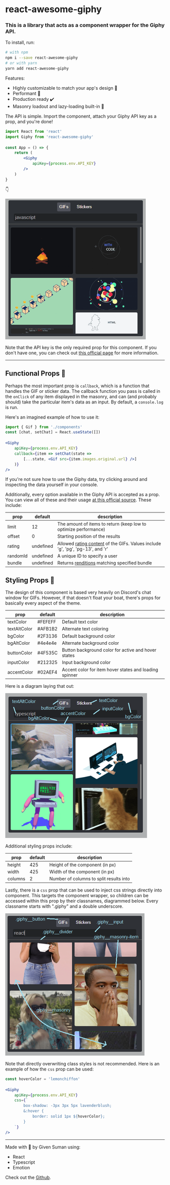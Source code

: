 # react-awesome-giphy

### This is a library that acts as a component wrapper for the Giphy API.

To install, run: 

```bash
# with npm
npm i --save react-awesome-giphy
# or with yarn
yarn add react-awesome-giphy
```

Features:

- Highly customizable to match your app's design 💅
- Performant 💪
- Production ready ✔️
- Masonry loadout and lazy-loading built-in 🧱

The API is simple. Import the component, attach your Giphy API key as a prop, and you're done!

```jsx
import React from 'react'
import Giphy from 'react-awesome-giphy'

const App = () => {
    return (
        <Giphy
            apiKey={process.env.API_KEY}
        />
    )
}
```
👇

![Demo Gif](demo/assets/animation.gif)

Note that the API key is the only required prop for this component. If you don't have one, you can check out [this official page](https://support.giphy.com/hc/en-us/articles/360020283431-Request-A-GIPHY-API-Key) for more information.

---

## Functional Props 🎣

Perhaps the most important prop is `callback`, which is a function that handles the GIF or sticker data. The callback function you pass is called in the `onClick` of any item displayed in the masonry, and can (and probably should) take the particular item's data as an input. By default, a `console.log` is run.

Here's an imagined example of how to use it:

```jsx
import { Gif } from './components'
const [chat, setChat] = React.useState([])

<Giphy 
    apiKey={process.env.API_KEY}
    callback={item => setChat(state => 
        [...state, <Gif src={item.images.original.url} />]
    )}
/>
```

If you're not sure how to use the Giphy data, try clicking around and inspecting the data yourself in your console.

Additionally, every option available in the Giphy API is accepted as a prop. You can view all of these and their usage [at this official source](https://developers.giphy.com/docs/api/endpoint). These include:

|prop |default |description
|--- |--- |---
|limit |12 |The amount of items to return (keep low to optimize performance)
|offset |0 |Starting position of the results
|rating |undefined |Allowed [rating content](https://developers.giphy.com/docs/optional-settings/#rating) of the GIFs. Values include 'g', 'pg', 'pg-13', and 'r'
|randomId |undefined |A unique ID to specify a user
|bundle |undefined |Returns [renditions](https://developers.giphy.com/docs/optional-settings/#renditions-on-demand) matching specified bundle
## Styling Props 🎨

The design of this component is based very heavily on Discord's chat window for GIFs. However, if that doesn't float your boat, there's props for basically every aspect of the theme.

|prop |default |description
|--- |--- |---
|textColor |#FEFEFF |Default text color
|textAltColor |#AFB1B2|Alternate text coloring
|bgColor |#2F3136|Default background color
|bgAltColor |#4e4e4e|Alternate background color
|buttonColor |#4F535C|Button background color for active and hover states
|inputColor |#212325|Input background color
|accentColor |#02AEF4|Accent color for item hover states and loading spinner

Here is a diagram laying that out:

![Diagram](demo/assets/colors.png)

Additional styling props include:

|prop |default |description
|--- |--- |---
|height |425 |Height of the component (in px)
|width |425 |Width of the component (in px)
|columns |2 |Number of columns to split results into

Lastly, there is a `css` prop that can be used to inject css strings directly into component. This targets the component wrapper, so children can be accessed within this prop by their classnames, diagrammed below. Every classname starts with ".giphy" and a double underscore.

![Diagram](demo/assets/classes.png)

Note that directly overwriting class styles is not recommended. Here is an example of how the `css` prop can be used:

```jsx
const hoverColor = 'lemonchiffon'

<Giphy 
    apiKey={process.env.API_KEY}
    css={`
        box-shadow: -3px 3px 5px lavenderblush;
        &:hover {
            border: solid 1px ${hoverColor};
        }
    `}
/>
```

---

Made with 💙 by Given Suman using:
- React
- Typescript
- Emotion

Check out the [Github]('https://www.github.com/givensuman/react-awesome-giphy').